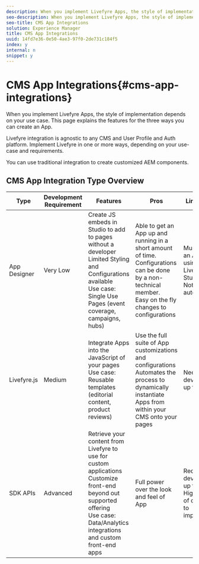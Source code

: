 ```yaml
---
description: When you implement Livefyre Apps, the style of implementation depends on your use case. This page explains the features for the three ways you can create an App.
seo-description: When you implement Livefyre Apps, the style of implementation depends on your use case. This page explains the features for the three ways you can create an App.
seo-title: CMS App Integrations
solution: Experience Manager
title: CMS App Integrations
uuid: 14fd7e36-0e50-4ae3-97f0-2de731c184f5
index: y
internal: n
snippet: y
---
```


# CMS App Integrations{#cms-app-integrations}

When you implement Livefyre Apps, the style of implementation depends on your use case. This page explains the features for the three ways you can create an App.

Livefyre integration is agnostic to any CMS and User Profile and Auth platform. Implement Livefyre in one or more ways, depending on your use-case and requirements.

You can use traditional integration to create customized AEM components.

## CMS App Integration Type Overview

|Type|Development Requirement|Features|Pros|Limitations|
|--- |--- |--- |--- |--- |
|App Designer|Very Low|Create JS embeds in Studio to add to pages without a developer <br/>Limited Styling and Configurations available </br>Use case: Single Use Pages (event coverage, campaigns, hubs)|Able to get an App up and running in a short amount of time. <br/>Configurations can be done by a non-technical member. <br/>Easy on the fly changes to configurations|Must create an App using Livefyre Studio first <br/>Not automated|
|Livefyre.js|Medium|Integrate Apps into the JavaScript of your pages <br/>Use case: Reusable templates (editorial content, product reviews)|Use the full suite of App customizations and configurations <br/>Automates the process to dynamically instantiate Apps from within your CMS onto your pages|Need a developer up front.|
|SDK APIs|Advanced|Retrieve your content from Livefyre to use for custom applications <br/>Customize front-end beyond out supported offering <br/>Use case: Data/Analytics integrations and custom front-end apps|Full power over the look and feel of App|Requires development up front. <br/>Higher level of dev effort to implement.|
